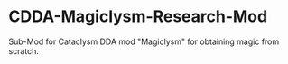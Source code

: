 # CDDA-Magiclysm-Research-Mod
Sub-Mod for Cataclysm DDA mod "Magiclysm" for obtaining magic from scratch.
